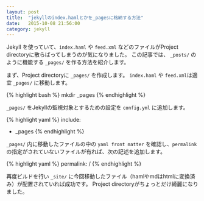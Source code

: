 ```yaml
---
layout: post
title:  "jekyllのindex.hamlとかを_pagesに格納する方法"
date:   2015-10-08 21:56:00
category: jekyll
---
```


Jekyll を使っていて、`index.haml` や `feed.xml` などのファイルがProject directoryに散らばってしまうのが気になりました。
この記事では、 `_posts/` のように機能する `_pages/` を作る方法を紹介します。

まず、Project directoryに  `_pages/` を作成します。
`index.haml` や `feed.xml`は適宜 `_pages/` に移動します。

{% highlight bash %}
mkdir _pages
{% endhighlight %}


`_pages/` をJekyllの監視対象とするための設定を `config.yml` に追加します。

{% highlight yaml %}
include:
  - _pages
{% endhighlight %}

`_pages/` 内に移動したファイルの中の `yaml front matter` を確認し、`permalink`の指定がされていないファイルが有れば、次の記述を追加します。

{% highlight yaml %}
permalink: /
{% endhighlight %}

再度ビルドを行い `_site/` に今回移動したファイル（hamlやmdはhtmlに変換済み）が配置されていれば成功です。
Project directoryがちょっとだけ綺麗になりました。
